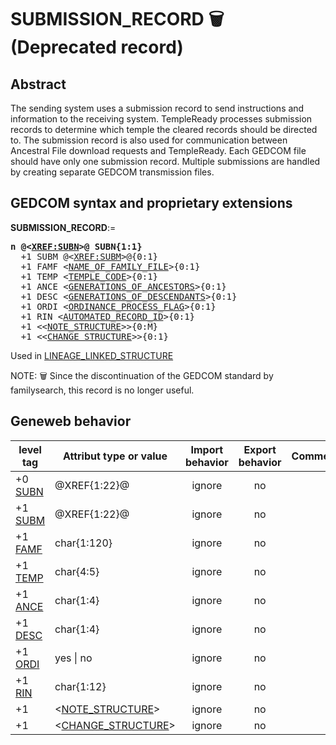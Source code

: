 ﻿# SUBMISSION_RECORD 🗑 (Deprecated record)
## Abstract
The sending system uses a submission record to send instructions and information to the receiving
system. TempleReady processes submission records to determine which temple the cleared records
should be directed to. The submission record is also used for communication between Ancestral File
download requests and TempleReady. Each GEDCOM file should have only one
submission record. Multiple submissions are handled by creating separate GEDCOM transmission
files.


## GEDCOM syntax and proprietary extensions

**SUBMISSION_RECORD**:=
<pre>
<b>n @&lt;<a href=Ged.XREF_SUBN.md>XREF:SUBN</a>&gt;@ SUBN{1:1}</b>
  +1 SUBM @&lt;<a href=Ged.XREF_SUBM.md>XREF:SUBM</a>&gt;@{0:1}
  +1 FAMF &lt;<a href=Ged.NAME_OF_FAMILY_FILE.md>NAME_OF_FAMILY_FILE</a>&gt;{0:1}
  +1 TEMP &lt;<a href=Ged.TEMPLE_CODE.md>TEMPLE_CODE</a>&gt;{0:1}
  +1 ANCE &lt;<a href=Ged.GENERATIONS_OF_ANCESTORS.md>GENERATIONS_OF_ANCESTORS</a>&gt;{0:1}
  +1 DESC &lt;<a href=Ged.GENERATIONS_OF_DESCENDANTS.md>GENERATIONS_OF_DESCENDANTS</a>&gt;{0:1}
  +1 ORDI &lt;<a href=Ged.ORDINANCE_PROCESS_FLAG.md>ORDINANCE_PROCESS_FLAG</a>&gt;{0:1}
  +1 RIN &lt;<a href=Ged.AUTOMATED_RECORD_ID.md>AUTOMATED_RECORD_ID</a>&gt;{0:1}
  +1 &lt;&lt;<a href=Ged.NOTE_STRUCTURE.md>NOTE_STRUCTURE</a>&gt;&gt;{0:M}
  +1 &lt;&lt;<a href=Ged.CHANGE_STRUCTURE.md>CHANGE_STRUCTURE</a>&gt;&gt;{0:1}
</pre>
Used in <a href=Ged.LINEAGE_LINKED_STRUCTURE.md>LINEAGE_LINKED_STRUCTURE</a><br />


NOTE: &#x1F5D1; Since the discontinuation of the GEDCOM standard by familysearch, this record is no longer useful.

## Geneweb behavior

level tag  | Attribut type or value | Import behavior | Export behavior  | Comment 
---------- | ------------- | :---------------: | :-----------------:| -----------
+0 <a href=Ged.GLOSSARY.md#subn>SUBN</a> | @XREF{1:22}@ | ignore | no | 
+1 <a href=Ged.GLOSSARY.md#subm>SUBM</a> | @XREF{1:22}@ | ignore | no | 
+1 <a href=Ged.GLOSSARY.md#famf>FAMF</a> | char{1:120} | ignore | no | 
+1 <a href=Ged.GLOSSARY.md#temp>TEMP</a> | char{4:5} | ignore | no | 
+1 <a href=Ged.GLOSSARY.md#ance>ANCE</a> | char{1:4} | ignore | no | 
+1 <a href=Ged.GLOSSARY.md#desc>DESC</a> | char{1:4} | ignore | no | 
+1 <a href=Ged.GLOSSARY.md#ordi>ORDI</a> |  yes \| no  | ignore | no | 
+1 <a href=Ged.GLOSSARY.md#rin>RIN</a> | char{1:12} | ignore | no | 
+1  | &lt;<a href=Ged.NOTE_STRUCTURE.md>NOTE_STRUCTURE</a>&gt; | ignore | no | 
+1  | &lt;<a href=Ged.CHANGE_STRUCTURE.md>CHANGE_STRUCTURE</a>&gt; | ignore | no | 



